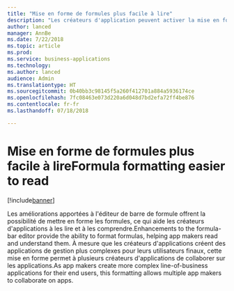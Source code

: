 ```yaml
---
title: "Mise en forme de formules plus facile à lire"
description: "Les créateurs d'application peuvent activer la mise en forme automatique pour faciliter la compréhension de formules complexes"
author: lanced
manager: AnnBe
ms.date: 7/22/2018
ms.topic: article
ms.prod: 
ms.service: business-applications
ms.technology: 
ms.author: lanced
audience: Admin
ms.translationtype: HT
ms.sourcegitcommit: 0b40bb3c98145f5a260f412701a884a5936174ce
ms.openlocfilehash: 7fc08463e073d220a6d048d7bd2efa72ff4be876
ms.contentlocale: fr-fr
ms.lasthandoff: 07/18/2018

---
```

# <a name="formula-formatting-easier-to-read"></a><span data-ttu-id="4e876-103">Mise en forme de formules plus facile à lire</span><span class="sxs-lookup"><span data-stu-id="4e876-103">Formula formatting easier to read</span></span>


[!include[banner](../../includes/banner.md)]

<span data-ttu-id="4e876-104">Les améliorations apportées à l'éditeur de barre de formule offrent la possibilité de mettre en forme les formules, ce qui aide les créateurs d'applications à les lire et à les comprendre.</span><span class="sxs-lookup"><span data-stu-id="4e876-104">Enhancements to the formula-bar editor provide the ability to format formulas, helping app makers read and understand them.</span></span> <span data-ttu-id="4e876-105">À mesure que les créateurs d'applications créent des applications de gestion plus complexes pour leurs utilisateurs finaux, cette mise en forme permet à plusieurs créateurs d'applications de collaborer sur les applications.</span><span class="sxs-lookup"><span data-stu-id="4e876-105">As app makers create more complex line-of-business applications for their end users, this formatting allows multiple app makers to collaborate on apps.</span></span>

